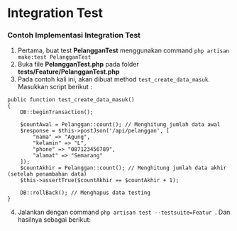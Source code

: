 # Integration Test

### Contoh Implementasi Integration Test
1. Pertama, buat test **PelangganTest** menggunakan command `php artisan make:test PelangganTest`
2. Buka file **PelangganTest.php** pada folder **tests/Feature/PelangganTest.php**
3. Pada contoh kali ini, akan dibuat method `test_create_data_masuk`. Masukkan script berikut :
```
public function test_create_data_masuk()
{
    DB::beginTransaction();

    $countAwal = Pelanggan::count(); // Menghitung jumlah data awal
    $response = $this->postJson('/api/pelanggan', [
        "nama" => "Agung",
        "kelamin" => "L",
        "phone" => "087123456789",
        "alamat" => "Semarang"
    ]);
    $countAkhir = Pelanggan::count(); // Menghitung jumlah data akhir (setelah penambahan data)
    $this->assertTrue($countAkhir == $countAkhir + 1);

    DB::rollBack(); // Menghapus data testing
}
```

4.  Jalankan dengan command `php artisan test --testsuite=Featur `. Dan hasilnya sebagai berikut:


